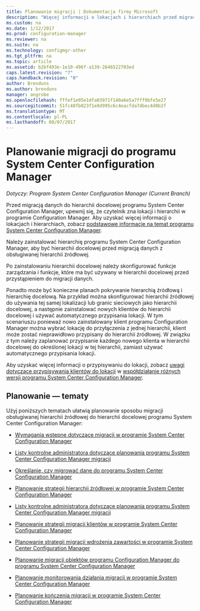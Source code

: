 ```yaml
---
title: Planowanie migracji | Dokumentacja firmy Microsoft
description: "Więcej informacji o lokacjach i hierarchiach przed migracją danych do hierarchii docelowej programu System Center Configuration Manager."
ms.custom: na
ms.date: 1/12/2017
ms.prod: configuration-manager
ms.reviewer: na
ms.suite: na
ms.technology: configmgr-other
ms.tgt_pltfrm: na
ms.topic: article
ms.assetid: b2bf493e-1e10-496f-a139-2646522703ed
caps.latest.revision: "7"
caps.handback.revision: "0"
author: Brenduns
ms.author: brenduns
manager: angrobe
ms.openlocfilehash: fffef1e95e1dfa03971f140a6e5a7fff9bfe5e27
ms.sourcegitcommit: 51fc48fb023f1e8d995c6c4eacfda7dbec4d0b2f
ms.translationtype: MT
ms.contentlocale: pl-PL
ms.lasthandoff: 08/07/2017
---
```

# <a name="plan-for-migration-to-system-center-configuration-manager"></a>Planowanie migracji do programu System Center Configuration Manager

*Dotyczy: Program System Center Configuration Manager (Current Branch)*

Przed migracją danych do hierarchii docelowej programu System Center Configuration Manager, upewnij się, że czytelnik zna lokacji i hierarchii w programie Configuration Manager. Aby uzyskać więcej informacji o lokacjach i hierarchiach, zobacz [podstawowe informacje na temat programu System Center Configuration Manager](../../core/understand/fundamentals.md).  

 Należy zainstalować hierarchię programu System Center Configuration Manager, aby być hierarchii docelowej przed migracją danych z obsługiwanej hierarchii źródłowej.  

 Po zainstalowaniu hierarchii docelowej należy skonfigurować funkcje zarządzania i funkcje, które ma być używany w hierarchii docelowej przed przystąpieniem do migracji danych.  

 Ponadto może być konieczne planach pokrywanie hierarchią źródłową i hierarchię docelową. Na przykład można skonfigurować hierarchii źródłowej do używania tej samej lokalizacji lub granic sieciowych jako hierarchii docelowej, a następnie zainstalować nowych klientów do hierarchii docelowej i używać automatycznego przypisania lokacji. W tym scenariuszu ponieważ nowo zainstalowany klient programu Configuration Manager można wybrać lokację do przyłączenia z jednej hierarchii, klient może zostać nieprawidłowo przypisany do hierarchii źródłowej. W związku z tym należy zaplanować przypisanie każdego nowego klienta w hierarchii docelowej do określonej lokacji w tej hierarchii, zamiast używać automatycznego przypisania lokacji.  

 Aby uzyskać więcej informacji o przypisywaniu do lokacji, zobacz [uwagi dotyczące przypisywania klientów do lokacji](../../core/plan-design/hierarchy/interoperability-between-different-versions.md#BKMK_SupConfigSiteAssignment) w [współdziałanie różnych wersji programu System Center Configuration Manager](../../core/plan-design/hierarchy/interoperability-between-different-versions.md).  

## <a name="plan-topics"></a>Planowanie — tematy  
 Użyj poniższych tematach ułatwią planowanie sposobu migracji obsługiwanej hierarchii źródłowej do hierarchii docelowej programu System Center Configuration Manager:

-   [Wymagania wstępne dotyczące migracji w programie System Center Configuration Manager](../../core/migration/prerequisites-for-migration.md)  

-   [Listy kontrolne administratora dotyczące planowania programu System Center Configuration Manager migracji](../../core/migration/administrator-checklists-for-migration-planning.md)  

-   [Określanie, czy migrować dane do programu System Center Configuration Manager](../../core/migration/determine-whether-to-migrate-data.md)  

-   [Planowanie strategii hierarchii źródłowej w programie System Center Configuration Manager](../../core/migration/planning-a-source-hierarchy-strategy.md)  

-   [Listy kontrolne administratora dotyczące planowania programu System Center Configuration Manager migracji](../../core/migration/administrator-checklists-for-migration-planning.md)  

-   [Planowanie strategii migracji klientów w programie System Center Configuration Manager](../../core/migration/planning-a-client-migration-strategy.md)  

-   [Planowanie strategii migracji wdrożenia zawartości w programie System Center Configuration Manager](../../core/migration/planning-a-content-deployment-migration-strategy.md)  

-   [Planowanie migracji obiektów programu Configuration Manager do programu System Center Configuration Manager](../../core/migration/planning-for-the-migration-of-objects.md)  

-   [Planowanie monitorowania działania migracji w programie System Center Configuration Manager](../../core/migration/planning-to-monitor-migration-activity.md)  

-   [Planowanie kończenia migracji w programie System Center Configuration Manager](../../core/migration/planning-to-complete-migration.md)  
